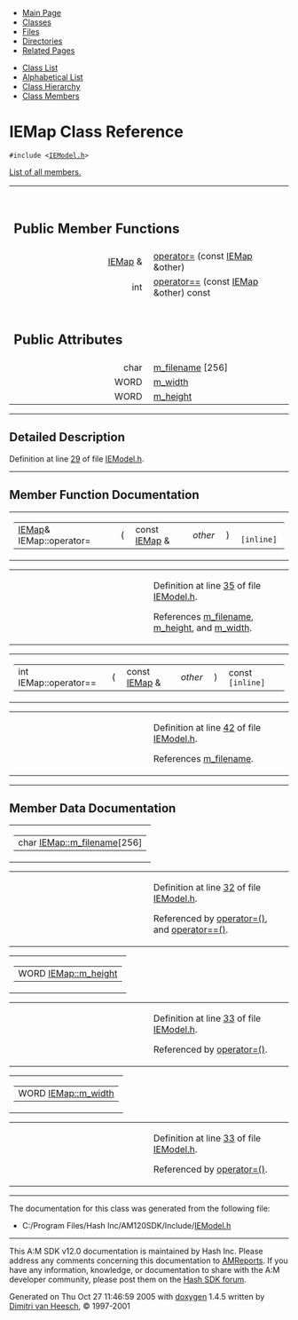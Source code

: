 <div class="tabs">

- [Main Page](index.md)
- <span id="current">[Classes](annotated.md)</span>
- [Files](files.md)
- [Directories](dirs.md)
- [Related Pages](pages.md)

</div>

<div class="tabs">

- [Class List](annotated.md)
- [Alphabetical List](classes.md)
- [Class Hierarchy](hierarchy.md)
- [Class Members](functions.md)

</div>

# IEMap Class Reference

`#include <`<a href="IEModel_8h-source.md" class="el"><code>IEModel.h</code></a>`>`

[List of all members.](classIEMap-members.md)

<table data-border="0" data-cellpadding="0" data-cellspacing="0">
<colgroup>
<col style="width: 50%" />
<col style="width: 50%" />
</colgroup>
<tbody>
<tr>
<td></td>
<td></td>
</tr>
<tr>
<td colspan="2"><br />
&#10;<h2 id="public-member-functions">Public Member Functions</h2></td>
</tr>
<tr>
<td class="memItemLeft" style="text-align: right;" data-nowrap="" data-valign="top"><a href="classIEMap.md" class="el">IEMap</a> &amp; </td>
<td class="memItemRight" data-valign="bottom"><a href="classIEMap.md#d50460f1a7bd65b4c4560f5c49c7a73a" class="el">operator=</a> (const <a href="classIEMap.md" class="el">IEMap</a> &amp;other)</td>
</tr>
<tr>
<td class="memItemLeft" style="text-align: right;" data-nowrap="" data-valign="top">int </td>
<td class="memItemRight" data-valign="bottom"><a href="classIEMap.md#4e14ba0e2bc5184002114b671003af64" class="el">operator==</a> (const <a href="classIEMap.md" class="el">IEMap</a> &amp;other) const</td>
</tr>
<tr>
<td colspan="2"><br />
&#10;<h2 id="public-attributes">Public Attributes</h2></td>
</tr>
<tr>
<td class="memItemLeft" style="text-align: right;" data-nowrap="" data-valign="top">char </td>
<td class="memItemRight" data-valign="bottom"><a href="classIEMap.md#5ebf2de426150cd6af7cdd8136161597" class="el">m_filename</a> [256]</td>
</tr>
<tr>
<td class="memItemLeft" style="text-align: right;" data-nowrap="" data-valign="top">WORD </td>
<td class="memItemRight" data-valign="bottom"><a href="classIEMap.md#e08ceb7df2b41aa3d435716f76da0de5" class="el">m_width</a></td>
</tr>
<tr>
<td class="memItemLeft" style="text-align: right;" data-nowrap="" data-valign="top">WORD </td>
<td class="memItemRight" data-valign="bottom"><a href="classIEMap.md#5bccc2dd5051e6a1a46cb5bc9a7fab06" class="el">m_height</a></td>
</tr>
</tbody>
</table>

------------------------------------------------------------------------

<span id="_details"></span>

## Detailed Description

Definition at line <a href="IEModel_8h-source.md#l00029" class="el">29</a> of file <a href="IEModel_8h-source.md" class="el">IEModel.h</a>.

------------------------------------------------------------------------

## Member Function Documentation

<span id="d50460f1a7bd65b4c4560f5c49c7a73a" class="anchor"></span>

<table class="mdTable" data-cellpadding="2" data-cellspacing="0">
<colgroup>
<col style="width: 100%" />
</colgroup>
<tbody>
<tr>
<td class="mdRow"><table data-cellpadding="0" data-cellspacing="0" data-border="0">
<tbody>
<tr>
<td class="md" data-nowrap="" data-valign="top"><a href="classIEMap.md" class="el">IEMap</a>&amp; IEMap::operator=</td>
<td class="md" data-valign="top">( </td>
<td class="md" data-nowrap="" data-valign="top">const <a href="classIEMap.md" class="el">IEMap</a> &amp; </td>
<td class="mdname1" data-valign="top" data-nowrap=""><em>other</em></td>
<td class="md" data-valign="top"> ) </td>
<td class="md" data-nowrap=""><code> [inline]</code></td>
</tr>
</tbody>
</table></td>
</tr>
</tbody>
</table>

<table data-cellspacing="5" data-cellpadding="0" data-border="0">
<colgroup>
<col style="width: 50%" />
<col style="width: 50%" />
</colgroup>
<tbody>
<tr>
<td> </td>
<td><p>Definition at line <a href="IEModel_8h-source.md#l00035" class="el">35</a> of file <a href="IEModel_8h-source.md" class="el">IEModel.h</a>.</p>
<p>References <a href="IEModel_8h-source.md#l00032" class="el">m_filename</a>, <a href="IEModel_8h-source.md#l00033" class="el">m_height</a>, and <a href="IEModel_8h-source.md#l00033" class="el">m_width</a>.</p></td>
</tr>
</tbody>
</table>

<span id="4e14ba0e2bc5184002114b671003af64" class="anchor"></span>

<table class="mdTable" data-cellpadding="2" data-cellspacing="0">
<colgroup>
<col style="width: 100%" />
</colgroup>
<tbody>
<tr>
<td class="mdRow"><table data-cellpadding="0" data-cellspacing="0" data-border="0">
<tbody>
<tr>
<td class="md" data-nowrap="" data-valign="top">int IEMap::operator==</td>
<td class="md" data-valign="top">( </td>
<td class="md" data-nowrap="" data-valign="top">const <a href="classIEMap.md" class="el">IEMap</a> &amp; </td>
<td class="mdname1" data-valign="top" data-nowrap=""><em>other</em></td>
<td class="md" data-valign="top"> ) </td>
<td class="md" data-nowrap="">const<code> [inline]</code></td>
</tr>
</tbody>
</table></td>
</tr>
</tbody>
</table>

<table data-cellspacing="5" data-cellpadding="0" data-border="0">
<colgroup>
<col style="width: 50%" />
<col style="width: 50%" />
</colgroup>
<tbody>
<tr>
<td> </td>
<td><p>Definition at line <a href="IEModel_8h-source.md#l00042" class="el">42</a> of file <a href="IEModel_8h-source.md" class="el">IEModel.h</a>.</p>
<p>References <a href="IEModel_8h-source.md#l00032" class="el">m_filename</a>.</p></td>
</tr>
</tbody>
</table>

------------------------------------------------------------------------

## Member Data Documentation

<span id="5ebf2de426150cd6af7cdd8136161597" class="anchor"></span>

<table class="mdTable" data-cellpadding="2" data-cellspacing="0">
<colgroup>
<col style="width: 100%" />
</colgroup>
<tbody>
<tr>
<td class="mdRow"><table data-cellpadding="0" data-cellspacing="0" data-border="0">
<tbody>
<tr>
<td class="md" data-nowrap="" data-valign="top">char <a href="classIEMap.md#5ebf2de426150cd6af7cdd8136161597" class="el">IEMap::m_filename</a>[256]</td>
</tr>
</tbody>
</table></td>
</tr>
</tbody>
</table>

<table data-cellspacing="5" data-cellpadding="0" data-border="0">
<colgroup>
<col style="width: 50%" />
<col style="width: 50%" />
</colgroup>
<tbody>
<tr>
<td> </td>
<td><p>Definition at line <a href="IEModel_8h-source.md#l00032" class="el">32</a> of file <a href="IEModel_8h-source.md" class="el">IEModel.h</a>.</p>
<p>Referenced by <a href="IEModel_8h-source.md#l00035" class="el">operator=()</a>, and <a href="IEModel_8h-source.md#l00042" class="el">operator==()</a>.</p></td>
</tr>
</tbody>
</table>

<span id="5bccc2dd5051e6a1a46cb5bc9a7fab06" class="anchor"></span>

<table class="mdTable" data-cellpadding="2" data-cellspacing="0">
<colgroup>
<col style="width: 100%" />
</colgroup>
<tbody>
<tr>
<td class="mdRow"><table data-cellpadding="0" data-cellspacing="0" data-border="0">
<tbody>
<tr>
<td class="md" data-nowrap="" data-valign="top">WORD <a href="classIEMap.md#5bccc2dd5051e6a1a46cb5bc9a7fab06" class="el">IEMap::m_height</a></td>
</tr>
</tbody>
</table></td>
</tr>
</tbody>
</table>

<table data-cellspacing="5" data-cellpadding="0" data-border="0">
<colgroup>
<col style="width: 50%" />
<col style="width: 50%" />
</colgroup>
<tbody>
<tr>
<td> </td>
<td><p>Definition at line <a href="IEModel_8h-source.md#l00033" class="el">33</a> of file <a href="IEModel_8h-source.md" class="el">IEModel.h</a>.</p>
<p>Referenced by <a href="IEModel_8h-source.md#l00035" class="el">operator=()</a>.</p></td>
</tr>
</tbody>
</table>

<span id="e08ceb7df2b41aa3d435716f76da0de5" class="anchor"></span>

<table class="mdTable" data-cellpadding="2" data-cellspacing="0">
<colgroup>
<col style="width: 100%" />
</colgroup>
<tbody>
<tr>
<td class="mdRow"><table data-cellpadding="0" data-cellspacing="0" data-border="0">
<tbody>
<tr>
<td class="md" data-nowrap="" data-valign="top">WORD <a href="classIEMap.md#e08ceb7df2b41aa3d435716f76da0de5" class="el">IEMap::m_width</a></td>
</tr>
</tbody>
</table></td>
</tr>
</tbody>
</table>

<table data-cellspacing="5" data-cellpadding="0" data-border="0">
<colgroup>
<col style="width: 50%" />
<col style="width: 50%" />
</colgroup>
<tbody>
<tr>
<td> </td>
<td><p>Definition at line <a href="IEModel_8h-source.md#l00033" class="el">33</a> of file <a href="IEModel_8h-source.md" class="el">IEModel.h</a>.</p>
<p>Referenced by <a href="IEModel_8h-source.md#l00035" class="el">operator=()</a>.</p></td>
</tr>
</tbody>
</table>

------------------------------------------------------------------------

The documentation for this class was generated from the following file:

- C:/Program Files/Hash Inc/AM120SDK/Include/<a href="IEModel_8h-source.md" class="el">IEModel.h</a>

------------------------------------------------------------------------

<span class="small">This A:M SDK v12.0 documentation is maintained by Hash Inc. Please address any comments concerning this documentation to [AMReports](http://www.hash.com/reports). If you have any information, knowledge, or documentation to share with the A:M developer community, please post them on the [Hash SDK forum](http://www.hash.com/forums/index.php?showforum=11).</span>

Generated on Thu Oct 27 11:46:59 2005 with [<span class="image placeholder" original-image-src="doxygen.png" original-image-title="" height="45" width="100" align="middle" border="0">doxygen</span>](http://www.doxygen.org/index.html) 1.4.5 written by [Dimitri van Heesch](mailto:dimitri@stack.nl), © 1997-2001
